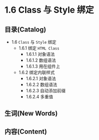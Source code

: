 # 1.6 Class 与 Style 绑定

## 目录(Catalog)
- 1.6 `Class` 与 `Style` 绑定
    + 1.6.1 绑定 `HTML Class`
        - 1.6.1.1 对象语法 
        - 1.6.1.2 数组语法
        - 1.6.1.3 用在组件上
    + 1.6.2 绑定内联样式
        - 1.6.2.1 对象语法
        - 1.6.2.2 数组语法
        - 1.6.2.3 自动添加前缀
        - 1.6.2.4 多重值 

## 生词(New Words)


## 内容(Content)